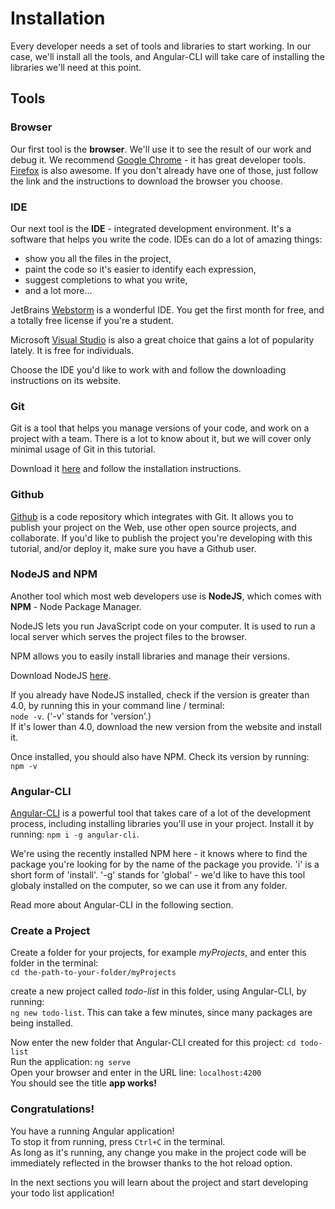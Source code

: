 # Installation

Every developer needs a set of tools and libraries to start working. In our case, we'll install all the tools, and Angular-CLI will take care of installing the libraries we'll need at this point.

## Tools

### Browser

Our first tool is the **browser**. We'll use it to see the result of our work and debug it. We recommend [Google Chrome](https://www.google.com/chrome/browser/desktop/) - it has great developer tools. [Firefox](https://www.mozilla.org/en-US/firefox/new/) is also awesome. If you don't already have one of those, just follow the link and the instructions to download the browser you choose.

### IDE

Our next tool is the **IDE** -  integrated development environment. It's a software that helps you write the code. IDEs can do a lot of amazing things:

* show you all the files in the project, 
* paint the code so it's easier to identify each expression, 
* suggest completions to what you write, 
* and a lot more...

JetBrains [Webstorm](https://www.jetbrains.com/webstorm/download/) is a wonderful IDE. You get the first month for free, and a totally free license if you're a student.

Microsoft [Visual Studio](https://www.visualstudio.com/vs/) is also a great choice that gains a lot of popularity lately. It is free for individuals.

Choose the IDE you'd like to work with and follow the downloading instructions on its website.

### Git

Git is a tool that helps you manage versions of your code, and work on a project with a team. There is a lot to know about it, but we will cover only minimal usage of Git in this tutorial.

Download it [here](https://git-scm.com/) and follow the installation instructions.

### Github

[Github](https://github.com/) is a code repository which integrates with Git. It allows you to publish your project on the Web, use other open source projects, and collaborate. If you'd like to publish the project you're developing with this tutorial, and/or deploy it, make sure you have a Github user.

### NodeJS and NPM

Another tool which most web developers use is **NodeJS**, which comes with **NPM** - Node Package Manager.

NodeJS lets you run JavaScript code on your computer. It is used to run a local server which serves the project files to the browser.

NPM allows you to easily install libraries and manage their versions.

Download NodeJS [here](https://nodejs.org/en/).

If you already have NodeJS installed, check if the version is greater than 4.0, by running this in your command line / terminal:   
`node -v`. \('-v' stands for 'version'.\)  
If it's lower than 4.0, download the new version from the website and install it.

Once installed, you should also have NPM. Check its version by running:  
`npm -v`

### Angular-CLI

[Angular-CLI](https://github.com/angular/angular-cli) is a powerful tool that takes care of a lot of the development process, including installing libraries you'll use in your project. Install it by running: `npm i -g angular-cli`.

We're using the recently installed NPM here - it knows where to find the package you're looking for by the name of the package you provide. 'i' is a short form of 'install'. '-g' stands for 'global' - we'd like to have this tool globaly installed on the computer, so we can use it from any folder.

Read more about Angular-CLI in the following section.

### Create a Project

Create a folder for your projects, for example _myProjects_, and enter this folder in the terminal:  
`cd the-path-to-your-folder/myProjects`

create a new project called _todo-list_ in this folder, using Angular-CLI, by running:  
`ng new todo-list`. This can take a few minutes, since many packages are being installed.

Now enter the new folder that Angular-CLI created for this project: `cd todo-list`  
Run the application: `ng serve`  
Open your browser and enter in the URL line: `localhost:4200`  
You should see the title **app works!**

### Congratulations!

You have a running Angular application!  
To stop it from running, press `Ctrl+C` in the terminal.  
As long as it's running, any change you make in the project code will be immediately reflected in the browser thanks to the hot reload option.

In the next sections you will learn about the project and start developing your todo list application!

